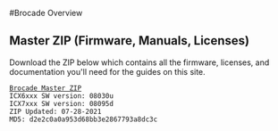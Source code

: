 #Brocade Overview

## Master ZIP (Firmware, Manuals, Licenses)
Download the ZIP below which contains all the firmware, licenses, and documentation you'll need for the guides on this site.

[```Brocade Master ZIP```](store/brocade-07-28-2021.zip)  
```ICX6xxx SW version: 08030u```  
```ICX7xxx SW version: 08095d```  
```ZIP Updated: 07-28-2021```  
```MD5: d2e2c0a0a953d68bb3e2867793a8dc3c```  